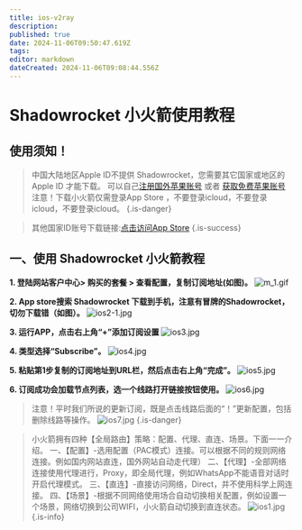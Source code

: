 ```yaml
---
title: ios-v2ray
description: 
published: true
date: 2024-11-06T09:50:47.619Z
tags: 
editor: markdown
dateCreated: 2024-11-06T09:08:44.556Z
---
```


# Shadowrocket 小火箭使用教程
## 使用须知！


> 中国大陆地区Apple ID不提供 Shadowrocket，您需要其它国家或地区的 Apple ID 才能下载。
可以自己[注册国外苹果账号](/zh/AppleID) 或者 [获取免费苹果账号](https://captcha.helpsme.org/)
注意！下载小火箭仅需登录App Store ，不要登录icloud，不要登录icloud，不要登录icloud。
{.is-danger}

> 其他国家ID账号下载链接:[点击访问App Store](https://itunes.apple.com/app/shadowrocket/id932747118?mt=8)
{.is-success}


## 一、使用 Shadowrocket 小火箭教程
**1. 登陆网站客户中心> 购买的套餐 > 查看配置，复制订阅地址(如图)。**
![m_1.gif](/images/trojan-img/m_1.gif)

**2. App store搜索 Shadowrocket 下载到手机，注意有冒牌的Shadowrocket，切勿下载错（如图）。**
![ios2-1.jpg](/images/trojan-img/ios2-1.jpg)

**3. 运行APP，点击右上角“+”添加订阅设置**
![ios3.jpg](/images/trojan-img/ios3.jpg)

**4. 类型选择“Subscribe”。**
![ios4.jpg](/images/trojan-img/ios4.jpg)

**5. 粘贴第1步复制的订阅地址到URL栏，然后点击右上角“完成”。**
![ios5.jpg](/images/trojan-img/ios5.jpg)

**6. 订阅成功会加载节点列表，选一个线路打开链接按钮使用。**
![ios6.jpg](/images/trojan-img/ios6.jpg)

> 注意！平时我们所说的更新订阅，既是点击线路后面的“！”更新配置，包括删除线路等操作。
![ios7.jpg](/images/trojan-img/ios7.jpg)
{.is-danger}



> 小火箭拥有四种【全局路由】策略：配置、代理、直连、场景。下面一一介绍。
一、【配置】-选用配置（PAC模式）连接。可以根据不同的规则网络连接。例如国内网站直连，国外网站自动走代理）
二、【代理】-全部网络连接使用代理进行，Proxy，即全局代理，例如WhatsApp不能语音对话时开启代理模式。
三、【直连】-直接访问网络，Direct，并不使用科学上网连接。
四、【场景】-根据不同网络使用场合自动切换相关配置，例如设置一个场景，网络切换到公司WIFI，小火箭自动切换到直连状态。
![ios1.jpg](/images/trojan-img/ios1.jpg)
{.is-info}


